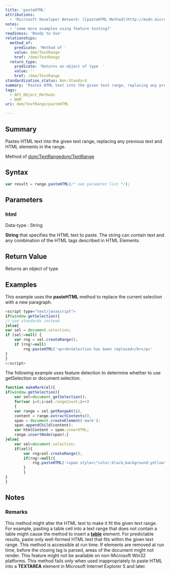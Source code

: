 ```yaml
---
title: 'pasteHTML'
attributions:
  - 'Microsoft Developer Network: [[pasteHTML Method](http://msdn.microsoft.com/en-us/library/ie/ms536656(v=vs.85).aspx) Article]'
notes:
  - 'some more examples using feature testing?'
readiness: 'Ready to Use'
relationships:
  method_of:
    predicate: 'Method of '
    value: dom/TextRange
    href: /dom/TextRange
  return_type:
    predicate: 'Returns an object of type  '
    value: ''
    href: /dom/TextRange
standardization_status: Non-Standard
summary: 'Pastes HTML text into the given text range, replacing any previous text and HTML elements in the range.'
tags:
  - API_Object_Methods
  - DOM
uri: dom/TextRange/pasteHTML

---
```

## Summary

Pastes HTML text into the given text range, replacing any previous text and HTML elements in the range.

Method of [dom/TextRange](/dom/TextRange)[dom/TextRange](/dom/TextRange)

## Syntax

``` js
var result = range.pasteHTML(/* see parameter list */);
```

## Parameters

### html

 Data-type
:   String

**String** that specifies the HTML text to paste. The string can contain text and any combination of the HTML tags described in HTML Elements.

## Return Value

Returns an object of type

## Examples

This example uses the **pasteHTML** method to replace the current selection with a new paragraph.

``` js
<script type="text/javascript">
if(window.getSelection){
// use standards instead
}else{
var sel = document.selection;
if (sel!=null) {
    var rng = sel.createRange();
    if (rng!=null)
        rng.pasteHTML('<p><b>Selection has been replaced</b></p>'
}
}
</script>
```

The following example uses feature detection to determine whether to use getSelection or document.selection.

``` js
function makeMark(el){
if(window.getSelection){
    var sel=document.getSelection();
    for(var i=0;i<sel.rangeCount;i++)
    {
    var range = sel.getRangeAt(i),
    content = range.extractContents(),
    span = document.createElement('mark');
    span.appendChild(content);
    var htmlContent = span.innerHTML;
    range.insertNode(span);}
}else{
    var sel=document.selection;
    if(sel){
        var rng=sel.createRange();
        if(rng!=null){
            rng.pasteHTML('<span style=\"color:black;background:yellow\">'+rng.text+'</span>');
        }
        }
}
}
```

## Notes

### Remarks

This method might alter the HTML text to make it fit the given text range. For example, pasting a table cell into a text range that does not contain a table might cause the method to insert a [**table**](/html/elements/table) element. For predictable results, paste only well-formed HTML text that fits within the given text range. This method is accessible at run time. If elements are removed at run time, before the closing tag is parsed, areas of the document might not render. This feature might not be available on non-Microsoft Win32 platforms. This method fails only when used inappropriately to paste HTML into a **TEXTAREA** element in Microsoft Internet Explorer 5 and later.
